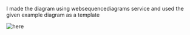 I made the diagram using websequencediagrams service and used the given example diagram as a template

![here](https://user-images.githubusercontent.com/83866202/122041844-12fff780-cde2-11eb-9487-b545e67c9e62.png)
